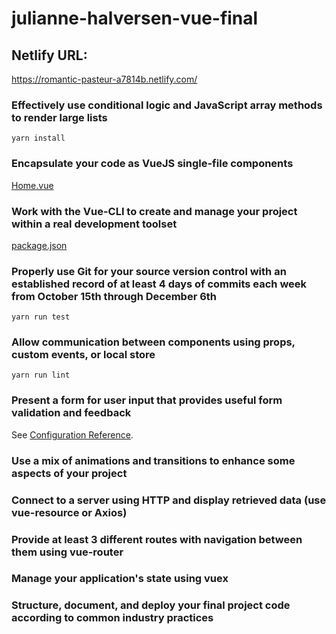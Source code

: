 # julianne-halversen-vue-final

## Netlify URL:
https://romantic-pasteur-a7814b.netlify.com/

### Effectively use conditional logic and JavaScript array methods to render large lists
```
yarn install
```

### Encapsulate your code as VueJS single-file components

[Home.vue](../blob/master/src/views/Home.vue)

### Work with the Vue-CLI to create and manage your project within a real development toolset

[package.json](../blob/master/package.json)


### Properly use Git for your source version control with an established record of at least 4 days of commits each week from October 15th through December 6th
```
yarn run test
```

### Allow communication between components using props, custom events, or local store
```
yarn run lint
```

### Present a form for user input that provides useful form validation and feedback
See [Configuration Reference](https://cli.vuejs.org/config/).

### Use a mix of animations and transitions to enhance some aspects of your project

### Connect to a server using HTTP and display retrieved data (use vue-resource or Axios)

### Provide at least 3 different routes with navigation between them using vue-router

### Manage your application's state using vuex

### Structure, document, and deploy your final project code according to common industry practices